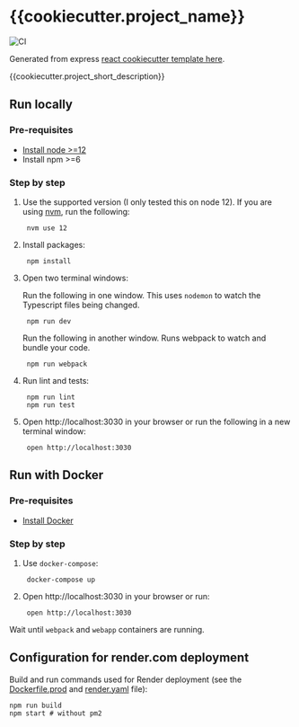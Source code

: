 # {{cookiecutter.project_name}}

![CI](https://github.com/{{cookiecutter.github_username}}/{{cookiecutter.project_slug}}/workflows/CI/badge.svg?branch=master)

Generated from express [react cookiecutter template here](https://github.com/ardydedase/cookiecutter-express-react-ssr).

{{cookiecutter.project_short_description}}


## Run locally

### Pre-requisites

- [Install node >=12](https://nodejs.org/en/download/)
- Install npm >=6

### Step by step

1. Use the supported version (I only tested this on node 12). If you are using [nvm](https://github.com/nvm-sh/nvm), run the following:

        nvm use 12

1. Install packages:

        npm install

1. Open two terminal windows:

    Run the following in one window. This uses `nodemon` to watch the Typescript files being changed.

        npm run dev

    Run the following in another window. Runs webpack to watch and bundle your code.

        npm run webpack

1. Run lint and tests:

        npm run lint
        npm run test

1. Open http://localhost:3030 in your browser or run the following in a new terminal window:

        open http://localhost:3030

## Run with Docker

### Pre-requisites

- [Install Docker](https://docs.docker.com/get-docker/)

### Step by step

1. Use `docker-compose`:

        docker-compose up

1. Open http://localhost:3030 in your browser or run:

        open http://localhost:3030

Wait until `webpack` and `webapp` containers are running.

## Configuration for render.com deployment

Build and run commands used for Render deployment (see the [Dockerfile.prod](Dockerfile.prod) and [render.yaml](render.yaml) file):

    npm run build
    npm start # without pm2
